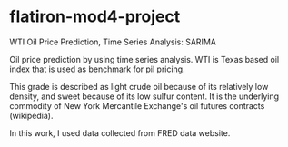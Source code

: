# flatiron-mod4-project
WTI Oil Price Prediction, Time Series Analysis: SARIMA

Oil price prediction by using time series analysis. WTI is Texas based oil index that is used as benchmark for pil pricing.

This grade is described as light crude oil because of its relatively low density, and sweet because of its low sulfur content. It is the underlying commodity of New York Mercantile Exchange's oil futures contracts (wikipedia).

In this work, I used data collected from FRED data website.
